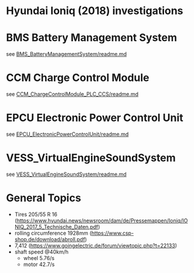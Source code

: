 
# Hyundai Ioniq (2018) investigations

# BMS Battery Management System

see [BMS_BatteryManagementSystem/readme.md](BMS_BatteryManagementSystem/readme.md)

# CCM Charge Control Module

see [CCM_ChargeControlModule_PLC_CCS/readme.md](CCM_ChargeControlModule_PLC_CCS/readme.md)

# EPCU Electronic Power Control Unit

see [EPCU_ElectronicPowerControlUnit/readme.md](EPCU_ElectronicPowerControlUnit/readme.md)

# VESS_VirtualEngineSoundSystem

see [VESS_VirtualEngineSoundSystem/readme.md](VESS_VirtualEngineSoundSystem/readme.md)

# General Topics

- Tires 205/55 R 16 (https://www.hyundai.news/newsroom/dam/de/Pressemappen/Ioniq/IONIQ_2017_5_Technische_Daten.pdf)
- rolling circumference 1928mm (https://www.csp-shop.de/download/abroll.pdf)
- 7,412 (https://www.goingelectric.de/forum/viewtopic.php?t=22133)
- shaft speed @40km/h
    - wheel 5.76/s
    - motor 42.7/s


